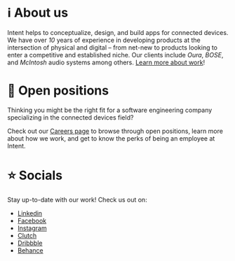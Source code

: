# ℹ️ About us

Intent helps to conceptualize, design, and build apps for connected devices.
We have over _10_ years of experience in developing products at the intersection of physical and digital – from net-new to products looking to enter a competitive and established niche.
Our clients include _Oura_, _BOSE_, and _McIntosh_ audio systems among others. [Learn more about work](https://withintent.com/about)!

# 🤝 Open positions

Thinking you might be the right fit for a software engineering company specializing in the connected devices field?

Check out our [Careers page](https://intent.recruitee.com/?utm_source=github&utm_medium=referral&utm_campaign=employerbranding) to browse through open positions, learn more about how we work, and get to know the perks of being an employee at Intent.

# ⭐ Socials

Stay up-to-date with our work! Check us out on:

- [Linkedin](https://www.linkedin.com/company/3108780)
- [Facebook](https://www.facebook.com/dotintent)
- [Instagram](https://www.instagram.com/dotintent/)
- [Clutch](https://clutch.co/profile/intent)
- [Dribbble](https://dribbble.com/dotintent)
- [Behance](https://www.behance.net/dotintent)
